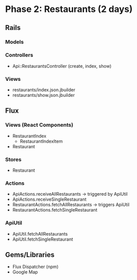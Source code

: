# Phase 2: Restaurants (2 days)

## Rails
### Models

### Controllers
* Api::RestaurantsController (create, index, show)

### Views
* restaurants/index.json.jbuilder
* restaurants/show.json.jbuilder

## Flux
### Views (React Components)
* RestaurantIndex
  - RestaurantIndexItem
* Restaurant

### Stores
* Restaurant

### Actions
* ApiActions.receiveAllRestaurants -> triggered by ApiUtil
* ApiActions.receiveSingleRestaurant
* RestaurantActions.fetchAllRestaurants -> triggers ApiUtil
* RestaurantActions.fetchSingleRestaurant

### ApiUtil
* ApiUtil.fetchAllRestaurants
* ApiUtil.fetchSingleRestaurant

## Gems/Libraries
* Flux Dispatcher (npm)
* Google Map
